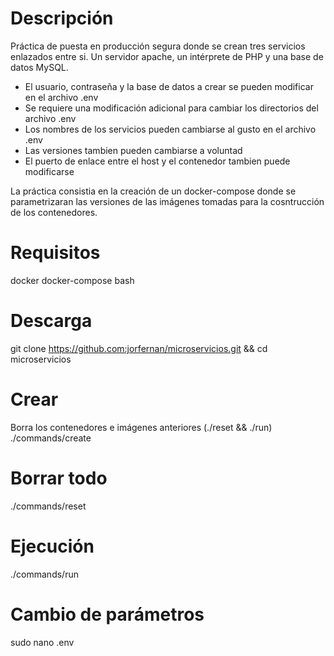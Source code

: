 # Descripción

Práctica de puesta en producción segura donde se crean tres servicios enlazados entre si. Un servidor apache, un intérprete de PHP y una base de datos MySQL.

- El usuario, contraseña y la base de datos a crear se pueden modificar en el archivo .env
- Se requiere una modificación adicional para cambiar los directorios del archivo .env
- Los nombres de los servicios pueden cambiarse al gusto en el archivo .env
- Las versiones tambien pueden cambiarse a voluntad
- El puerto de enlace entre el host y el contenedor tambien puede modificarse

La práctica consistia en la creación de un docker-compose donde se parametrizaran las versiones de las imágenes tomadas para la cosntrucción de los contenedores.

# Requisitos
docker
docker-compose
bash

# Descarga
git clone https://github.com:jorfernan/microservicios.git && cd microservicios

# Crear
Borra los contenedores e imágenes anteriores (./reset && ./run)
./commands/create

# Borrar todo
./commands/reset

# Ejecución
./commands/run

# Cambio de parámetros
sudo nano .env
